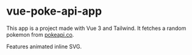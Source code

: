 # vue-poke-api-app

This app is a project made with Vue 3 and Tailwind.
It fetches a random pokemon from [pokeapi.co](pokeapi.co).

Features animated inline SVG.

